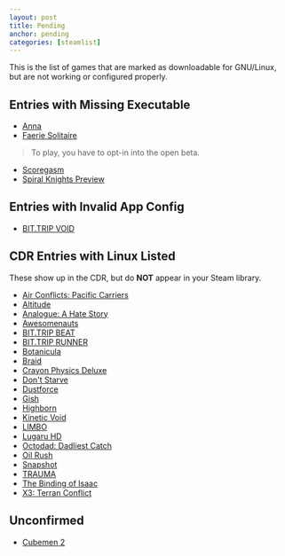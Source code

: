 ```yaml
---
layout: post
title: Pending
anchor: pending
categories: [steamlist]
---
```


This is the list of games that are marked as downloadable for GNU/Linux, but are not working or configured properly.

Entries with Missing Executable
-------------------------------

- [Anna](http://store.steampowered.com/app/217690/)
- [Faerie Solitaire](http://store.steampowered.com/app/38600/)
> To play, you have to opt-in into the open beta.

- [Scoregasm](http://store.steampowered.com/app/202410/)
- [Spiral Knights Preview](http://store.steampowered.com/app/99920/)

Entries with Invalid App Config
-------------------------------

- [BIT.TRIP VOID](http://store.steampowered.com/app/205070/)

CDR Entries with Linux Listed
------------------------------

These show up in the CDR, but do **NOT** appear in your Steam library.

- [Air Conflicts: Pacific Carriers](http://store.steampowered.com/app/214910/)
- [Altitude](http://store.steampowered.com/app/41300/)
- [Analogue: A Hate Story](http://store.steampowered.com/app/209370/)
- [Awesomenauts](http://store.steampowered.com/app/204300/)
- [BIT.TRIP BEAT](http://store.steampowered.com/app/63700/)
- [BIT.TRIP RUNNER](http://store.steampowered.com/app/63710/)
- [Botanicula](http://store.steampowered.com/app/207690/)
- [Braid](http://store.steampowered.com/app/26800/)
- [Crayon Physics Deluxe](http://store.steampowered.com/app/26900/)
- [Don't Starve](http://store.steampowered.com/app/219740/)
- [Dustforce](http://store.steampowered.com/app/65300/)
- [Gish](http://store.steampowered.com/app/9500/)
- [Highborn](http://store.steampowered.com/app/209850)
- [Kinetic Void](http://store.steampowered.com/app/227160/)
- [LIMBO](http://store.steampowered.com/app/48000/)
- [Lugaru HD](http://store.steampowered.com/app/25010/)
- [Octodad: Dadliest Catch](http://store.steampowered.com/app/224480/)
- [Oil Rush](http://store.steampowered.com/app/200390/)
- [Snapshot](http://store.steampowered.com/app/204220/)
- [TRAUMA](http://store.steampowered.com/app/98100/)
- [The Binding of Isaac](http://store.steampowered.com/app/113200/)
- [X3: Terran Conflict](http://store.steampowered.com/app/2820/)

Unconfirmed
-----------

- [Cubemen 2](http://store.steampowered.com/app/228440/)
